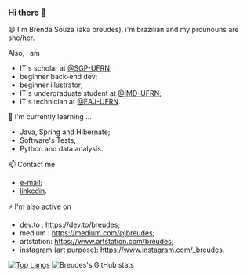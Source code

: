 ### Hi there 👋

😄 I'm Brenda Souza (aka breudes), i'm brazilian and my prounouns are she/her.

Also, i am
  - IT's scholar at [@SGP-UFRN](https://sgp.ufrn.br/);
  - beginner back-end dev; 
  - beginner illustrator;
  - IT's undergraduate student at [@IMD-UFRN](https://imd.ufrn.br/portal/);
  - IT's technician at [@EAJ-UFRN](https://eaj.ufrn.br/).
  
🌱 I'm currently learning ... 
  - Java, Spring and Hibernate;
  - Software's Tests;
  - Python and data analysis.

📫 Contact me
  - [e-mail](breudes@outlook.com);
  - [linkedin](https://www.linkedin.com/in/brenda-souza-226278179/).
    
⚡ I'm also active on
  - dev.to : https://dev.to/breudes;
  - medium : https://medium.com/@breudes;
  - artstation: https://www.artstation.com/breudes;
  - instagram (art purpose): https://www.instagram.com/_breudes.

[![Top Langs](https://github-readme-stats.vercel.app/api/top-langs/?username=breudes&layout=compact)](https://github.com/anuraghazra/github-readme-stats)
![Breudes's GitHub stats](https://github-readme-stats.vercel.app/api?username=breudes&show_icons=true)
